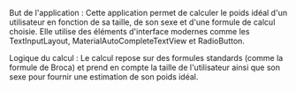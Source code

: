 But de l'application : Cette application permet de calculer le poids idéal d'un utilisateur en fonction de sa taille,
de son sexe et d'une formule de calcul choisie. Elle utilise des éléments d'interface modernes comme les TextInputLayout, MaterialAutoCompleteTextView et RadioButton.

Logique du calcul : Le calcul repose sur des formules standards (comme la formule de Broca) et prend en compte la taille de l'utilisateur ainsi que son sexe pour fournir une estimation de son poids idéal.
